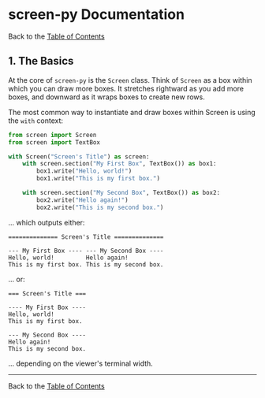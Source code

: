 # screen-py Documentation

Back to the [Table of Contents]

## 1. The Basics

At the core of `screen-py` is the `Screen` class.  Think of `Screen` as a box
within which you can draw more boxes.  It stretches rightward as you add more
boxes, and downward as it wraps boxes to create new rows.

The most common way to instantiate and draw boxes within Screen is using the
`with` context:

```python
from screen import Screen
from screen import TextBox

with Screen("Screen's Title") as screen:
    with screen.section("My First Box", TextBox()) as box1:
        box1.write("Hello, world!")
        box1.write("This is my first box.")

    with screen.section("My Second Box", TextBox()) as box2:
        box2.write("Hello again!")
        box2.write("This is my second box.")

```
... which outputs either:

```
============== Screen's Title ==============
                                            
--- My First Box ---- --- My Second Box ----
Hello, world!         Hello again!          
This is my first box. This is my second box.
```
... or:

```
=== Screen's Title ===
                      
---- My First Box ----
Hello, world!         
This is my first box. 
                      
--- My Second Box ----
Hello again!          
This is my second box.
```
... depending on the viewer's terminal width.


---

Back to the [Table of Contents]


[Table of Contents]: <https://github.com/markuskimius/screen-py/blob/master/doc/README.md>

